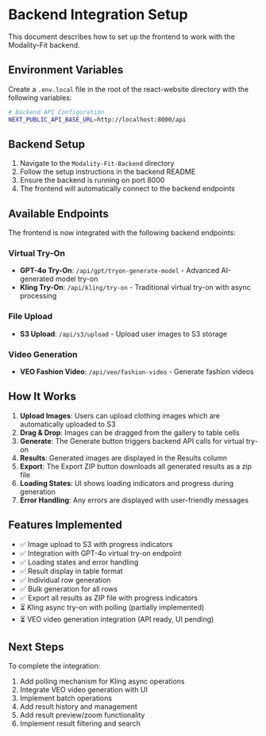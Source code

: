 # Backend Integration Setup

This document describes how to set up the frontend to work with the Modality-Fit backend.

## Environment Variables

Create a `.env.local` file in the root of the react-website directory with the following variables:

```bash
# Backend API Configuration
NEXT_PUBLIC_API_BASE_URL=http://localhost:8000/api
```

## Backend Setup

1. Navigate to the `Modality-Fit-Backend` directory
2. Follow the setup instructions in the backend README
3. Ensure the backend is running on port 8000
4. The frontend will automatically connect to the backend endpoints

## Available Endpoints

The frontend is now integrated with the following backend endpoints:

### Virtual Try-On
- **GPT-4o Try-On**: `/api/gpt/tryon-generate-model` - Advanced AI-generated model try-on
- **Kling Try-On**: `/api/kling/try-on` - Traditional virtual try-on with async processing

### File Upload
- **S3 Upload**: `/api/s3/upload` - Upload user images to S3 storage

### Video Generation
- **VEO Fashion Video**: `/api/veo/fashion-video` - Generate fashion videos

## How It Works

1. **Upload Images**: Users can upload clothing images which are automatically uploaded to S3
2. **Drag & Drop**: Images can be dragged from the gallery to table cells
3. **Generate**: The Generate button triggers backend API calls for virtual try-on
4. **Results**: Generated images are displayed in the Results column
5. **Export**: The Export ZIP button downloads all generated results as a zip file
6. **Loading States**: UI shows loading indicators and progress during generation
7. **Error Handling**: Any errors are displayed with user-friendly messages

## Features Implemented

- ✅ Image upload to S3 with progress indicators
- ✅ Integration with GPT-4o virtual try-on endpoint
- ✅ Loading states and error handling
- ✅ Result display in table format
- ✅ Individual row generation
- ✅ Bulk generation for all rows
- ✅ Export all results as ZIP file with progress indicators
- ⏳ Kling async try-on with polling (partially implemented)
- ⏳ VEO video generation integration (API ready, UI pending)

## Next Steps

To complete the integration:

1. Add polling mechanism for Kling async operations
2. Integrate VEO video generation with UI
3. Implement batch operations
4. Add result history and management
5. Add result preview/zoom functionality
6. Implement result filtering and search 